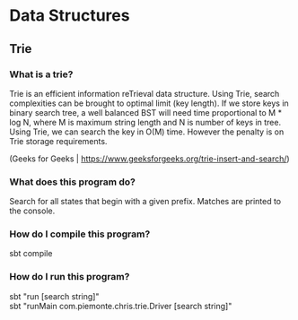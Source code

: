 # Data Structures

## Trie

### What is a trie?
Trie is an efficient information reTrieval data structure. Using Trie, search complexities can be brought to optimal limit (key length). If we store keys in binary search tree, a well balanced BST will need time proportional to M * log N, where M is maximum string length and N is number of keys in tree. Using Trie, we can search the key in O(M) time. However the penalty is on Trie storage requirements.  
  
(Geeks for Geeks | https://www.geeksforgeeks.org/trie-insert-and-search/)

### What does this program do?
Search for all states that begin with a given prefix. Matches are printed to the console.

### How do I compile this program?
sbt compile

### How do I run this program?
sbt "run [search string]"  
sbt "runMain com.piemonte.chris.trie.Driver [search string]"
